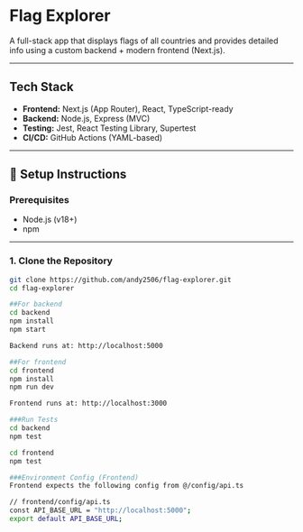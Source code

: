 # Flag Explorer

A full-stack app that displays flags of all countries and provides detailed info using a custom backend + modern frontend (Next.js).

---

## Tech Stack

- **Frontend:** Next.js (App Router), React, TypeScript-ready
- **Backend:** Node.js, Express (MVC)
- **Testing:** Jest, React Testing Library, Supertest
- **CI/CD:** GitHub Actions (YAML-based)

---

## 🚀 Setup Instructions

### Prerequisites

- Node.js (v18+)
- npm

---

### 1. Clone the Repository

```bash
git clone https://github.com/andy2506/flag-explorer.git
cd flag-explorer

##For backend
cd backend
npm install
npm start

Backend runs at: http://localhost:5000

##For frontend 
cd frontend
npm install
npm run dev

Frontend runs at: http://localhost:3000

###Run Tests
cd backend
npm test

cd frontend
npm test

###Environment Config (Frontend)
Frontend expects the following config from @/config/api.ts

// frontend/config/api.ts
const API_BASE_URL = "http://localhost:5000";
export default API_BASE_URL;
